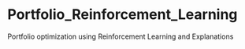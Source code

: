 # Portfolio_Reinforcement_Learning
Portfolio optimization using Reinforcement Learning and Explanations
